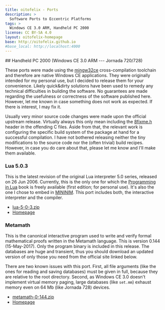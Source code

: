 ```yaml
---
title: oitofelix - Ports
description: >
  Software Ports to Eccentric Platforms
tags: >
  Windows CE 3.0 ARM, Handheld PC 2000
license: CC BY-SA 4.0
layout: oitofelix-homepage
base: http://oitofelix.github.io
#base_local: http://localhost:4000
---
```

<div id="markdown" markdown="1">
## Handheld PC 2000 (Windows CE 3.0 ARM --- Jornada 720/728)

These ports were made using the
[mingw32ce](http://cegcc.sourceforge.net/) cross-compilation toolchain
and therefore are native Windows CE applications.  They were
originally intended for my personal use, but I decided to release them
for your convenience.  Likely quick&dirty solutions have been used to
remedy any technical difficulties in building the software.  No
guarantees are made regarding the usefulness or correctness of the
software published here.  However, let me known in case something does
not work as expected.  If there is interest, I may fix it.

Usually very minor source code changes were made upon the official
upstream release.  Virtually always this only mean including the
[8fixme.h](https://github.com/oitofelix/ports/blob/master/8fixme.h)
header in the offending C files.  Aside from that, the relevant work
is configuring the specific build system of the package at hand for a
successful compilation.  I have not bothered releasing neither the
tiny modifications to the source code nor the (often trivial) build
recipes.  However, in case you do care about that, please let me know
and I'll make them available.

### Lua 5.0.3

This is the latest revision of the original Lua interpreter 5.0
series, released on 26 Jun 2006.  Currently, this is the only one for
which the [Programming in Lua](https://www.lua.org/pil/contents.html)
book is freely available (first edition; for personal use).  It's also
the one I chose to embed in
[MININIM](http://oitofelix.github.io/mininim/).  This port includes
both, the interactive interpreter and the compiler.

- [lua-5-0-3.zip](https://github.com/oitofelix/ports/releases/download/Release/lua-5-0-3.zip)
- [Homepage](http://www.lua.org/)

### Metamath

This is the canonical interactive program used to write and verify
formal mathematical proofs written in the Metamath language.  This is
version 0.144 (15-May-2017).  Only the program binary is included in
this release.  The databases are huge and transient, thus you should
download an updated version of only those you need from the official
site linked below.

There are two known issues with this port.  First, all file arguments
(like the ones for reading and saving databases) must be given in
full, because they are relative to the root directory.  Second, as
Windows CE 3.0 doesn't implement virtual memory paging, large
databases (like `set.mm`) exhaust memory even on 64 Mb (like Jornada
728) devices.

- [metamath-0-144.zip](https://github.com/oitofelix/ports/releases/download/Release/metamath-0-144.zip)
- [Homepage](http://metamath.org/)

</div>
